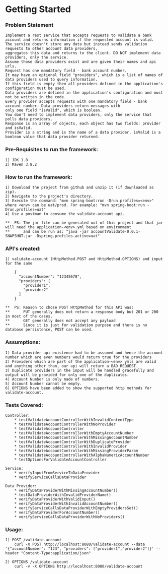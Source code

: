 # Getting Started

### Problem Statement

    Implement a rest service that accepts requests to validate a bank account and returns information if the requested account is valid. 
    The service doesn't store any data but instead sends validation requests to other account data providers, 
    aggregates this data and returns to the client. DO NOT implement data providers, only the service. 
    Assume those data providers exist and are given their names and api urls.
    Request has one mandatory field - bank account number.
    It may have an optional field "providers", which is a list of names of data providers used to query information.
    If this field is empty then all providers defined in the application's configuration must be used.
    Data providers are defined in the application's configuration and must not be written in the code. 
    Every provider accepts requests with one mandatory field - bank account number. Data providers return messages with 
    only one field "isValid", which is boolean.
    You don't need to implement data providers, only the service that polls data providers.
    Response is an array of objects, each object has two fields: provider and isValid. 
    Provider is a string and is the name of a data provider, isValid is a boolean value that data provider returned.

### Pre-Requisites to run the framework:

    1) JDK 1.8
    2) Maven 3.8.2

### How to run the framework:

    1) Download the project from github and unzip it (if downloaded as zip).
    2) Navigate to the project's directory.
    3) Execute the command: "mvn spring-boot:run -Drun.profiles=<env>" where <env> can be uat/prod. For example: "mvn spring-boot:run -Drun.profiles=uat"
    4) Use a postman to consume the validate-account api.

    **  PS: The jar file can be generated out of this project and that jar will need the application-<env>.yml based on environment
    **      and can be run as: "java -jar accountValidate-0.0.1-SNAPSHOT.jar -Dspring.profiles.active=uat"

### API's created:

    1) validate-account (HttpMethod.POST and HttpMethod.OPTIONS) and input for the same

        {
          "accountNumber": "12345678",
          "providers": [
            "provider1",
            "provider2"
          ]
        }

    **  PS: Reason to chose POST HttpMethod for this API was:
    **      PUT generally does not return a response body but 201 or 200 in most of the cases.
    **      GET generally does not accept any payload
    **      Since it is just for validation purpose and there is no database persistence, POST can be used.

### Assumptions:

    1) Data provider api existence had to be assumed and hence the account number which are even numbers would return true for the providers
    2) Providers which are part of the application-<env> ymls are valid and anything other than, our api will return a BAD_REQUEST.
    3) Duplicate providers in the input will be handled gracefully and output will be provided for only one of the duplicates.
    4) Account Number is only made of numbers.
    5) Account Number cannot be empty.
    6) OPTIONS have been added to show the supported http methods for validate-account.

### Tests Covered:

    Controller:
        * testValidateAccountControllerWithInvalidContentType
        * testValidateAccountControllerWithNoProvider
        * testValidateAccountController
        * testValidateAccountControllerWithEmptyAccountNumber
        * testValidateAccountControllerWithMissingAccountNumber
        * testValidateAccountControllerWithDuplicateProvider
        * testValidateAccountControllerWithInvalidProvider
        * testValidateAccountControllerWithMissingProviderParam
        * testValidateAccountControllerWithAlphaNumericAccountNumber
        * testOptionsForValidateAccountController

    Service:
        * verifyInputFromServiceToDataProvider
        * verifyServiceCallsDataProvider

    Data Provider:
        * verifyDataProviderWithMissingAccountNumber()
        * testDataProviderWithInvalidProviderName()
        * verifyDataProviderWithValidInput()
        * verifyDataProviderWithInvalidAccountNumber()
        * verifyServiceCallsDataProviderWithEmptyProvidersSet()
        * verifyDataProviderForAccountNumber()
        * verifyServiceCallsDataProviderWithNoProviders()

### Usage:

    1) POST /validate-account
        curl -X POST http://localhost:8080/validate-account --data '{"accountNumber": "123", "providers": ["provider1","provider2"]}' --header "Content-Type:application/json"

    2) OPTIONS /validate-account
        curl -v -X OPTIONS http://localhost:8080/validate-account
